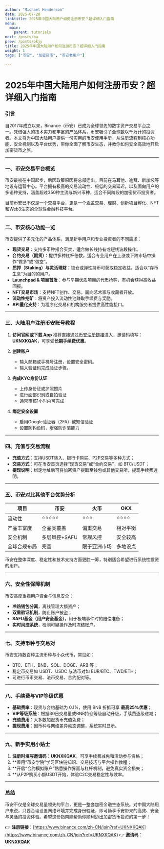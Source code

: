 ```yaml
---
author: "Michael Henderson"
date: 2025-07-28
linktitle: 2025年中国大陆用户如何注册币安？超详细入门指南
menu:
  main:
    parent: tutorials
next: /posts/ba
prev: /posts/okjy
title: 2025年中国大陆用户如何注册币安？超详细入门指南
weight: 1
tags: ["币安", "加密货币", "币安老用户"]

---
```


# 2025年中国大陆用户如何注册币安？超详细入门指南

### 引言

自2017年成立以来，Binance（币安）已成为全球领先的数字资产交易平台之一。凭借强大的技术实力和丰富的产品体系，币安吸引了全球数以千万计的投资者。本文将为中国大陆用户提供一份实用的币安使用手册，从注册流程到核心功能、安全机制以及平台优势，带你全面了解币安生态，并教你如何安全高效地开启加密货币之旅。

---

### 一、币安交易平台概览

币安最初在中国起步，后因政策原因将总部迁出，目前在马耳他、迪拜、新加坡等地设有运营中心。平台拥有极高的交易流动性、极低的交易延迟，以及面向用户的多语种支持，涵盖超过350种主流与新兴币种，适合不同阶段的加密货币投资者。

目前币安已不仅是一个交易平台，更是一个涵盖交易、理财、创新项目孵化、NFT和Web3生态的全球性金融科技平台。

---

### 二、币安核心功能一览

币安提供了多元化的产品体系，满足新手用户和专业投资者的不同需求：

* **现货交易**：支持多币种撮合买卖，适合做长线持有或短线波段操作。
* **合约交易（期货）**：提供多种杠杆倍数，适合专业用户在上涨或下跌市场中操作“做多”或“做空”。
* **质押（Staking）与灵活理财**：锁仓或弹性持币可获取稳定收益，适合以“存币生息”为目的的用户。
* **Launchpad & 项目首发**：参与早期优质项目的代币抢购，有机会获得高收益回报。
* **NFT交易市场**：支持NFT创作、交易，面向艺术家与收藏者开放。
* **流动性挖矿**：将资产投入流动性池赚取手续费与奖励。
* **API量化支持**：为程序化交易和机构服务者提供高性能接口。

---

### 三、大陆用户注册币安账号教程

1. **访问官网或下载 App**
   推荐直接通过[币安注册链接](https://www.binance.com/zh-CN/join?ref=UKNXKQAK)进入，邀请码填写：**UKNXKQAK**，可享受**长期手续费优惠**。

2. **创建账户**

   * 输入邮箱或手机号注册，设置安全密码。
   * 输入验证码完成验证步骤。

3. **完成KYC身份认证**

   * 上传身份证或护照照片
   * 进行面部识别或自拍验证
   * 通常审核1小时内可完成

4. **绑定安全设置**

   * 启用Google验证器（2FA）或短信验证
   * 设置防钓鱼码，增强防诈骗能力

---

### 四、充值与交易流程

* **充值方式**：支持USDT转入、银行卡购买、P2P交易等多种方式；
* **交易方式**：可在币安首页选择“现货交易”或“合约交易”，如 BTC/USDT；
* **提现说明**：绑定地址后可将加密资产提取至钱包或其他交易所，提现手续费透明。

---

### 五、币安对比其他平台优势分析

| 项目     | 币安        | 火币     | OKX  |
| ------ | --------- | ------ | ---- |
| 流动性    | ⭐⭐⭐⭐⭐     | ⭐⭐⭐    | ⭐⭐⭐⭐ |
| 产品丰富度  | 全品类覆盖     | 偏重交易   | 相对平衡 |
| 安全机制   | 多层风控+SAFU | 常规风控   | 安全较高 |
| 全球合规布局 | 完善        | 限于亚洲市场 | 多地设点 |

币安在整体深度、稳定性和技术支持方面更胜一筹，特别适合希望进行系统性投资的用户。

---

### 六、安全性保障机制

币安高度重视用户资金与信息安全：

* **冷热钱包分离**，离线管理大额资产；
* **双重验证机制**，防止账户被盗；
* **SAFU基金（用户安全基金）**，用于极端事件时的赔偿准备；
* **实时风控系统**，检测可疑操作及时冻结账户。

---

### 七、支持币种与交易对

币安支持数百种主流币种与小众代币，常见如：

* BTC、ETH、BNB、SOL、DOGE、ARB 等；
* 稳定币交易如 USDT、USDC 与法币对如 EUR/BTC、TWD/ETH；
* 可进行币币交易、法币交易、合约配对等。

---

### 八、手续费与VIP等级优惠

* **基础费率**：现货与合约基础为 0.1%，使用 BNB 折抵可享 **最高25%优惠**；
* **VIP等级系统**：根据30日交易量或BNB持仓等级自动升级，手续费逐级递减；
* **充值费用**：大多数加密货币充值免费；
* **提现费用**：因币种与网络差异动态调整，系统实时显示。

---

### 九、新手实用小贴士

1. **注册时填写邀请码：UKNXKQAK**，可享手续费减免和活动参与资格；
2. \*\*善用“币安学院”学习区块链知识、交易技巧与平台操作教程；
3. \*\*开启“合约模拟账户”熟悉操作界面与杠杆机制，避免真实资金损失；
4. \*\*从P2P购买小额USDT开始，体验C2C交易稳定性与效率。

---

### 总结

币安不仅是全球交易量领先的平台，更是一整套加密金融生态系统。对中国大陆用户来说，只要合理设置网络环境并完成身份验证，即可畅享币安带来的高效、安全与灵活的投资体验。希望这份指南能帮助你顺利迈出加密货币投资的第一步！

👉 **注册链接**：[https://www.binance.com/zh-CN/join?ref=UKNXKQAK](https://www.binance.com/zh-CN/join?ref=UKNXKQAK)
👉 **邀请码**：**UKNXKQAK**